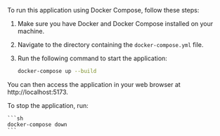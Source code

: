 To run this application using Docker Compose, follow these steps:

1.  Make sure you have Docker and Docker Compose installed on your machine.
2.  Navigate to the directory containing the `docker-compose.yml` file.
3.  Run the following command to start the application:

    ```sh
    docker-compose up --build
    ```

You can then access the application in your web browser at http://localhost:5173.

To stop the application, run:

    ```sh
    docker-compose down
    ```
